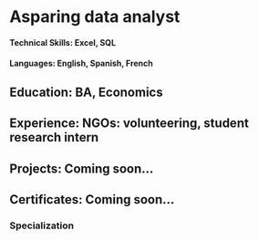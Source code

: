# Asparing data analyst 

#### Technical Skills: Excel, SQL

#### Languages: English, Spanish, French

## Education: BA, Economics

## Experience: NGOs: volunteering, student research intern

## Projects: Coming soon...

## Certificates: Coming soon...
### Specialization
